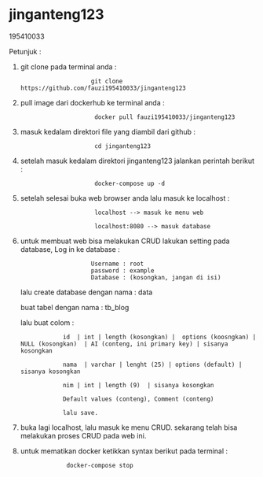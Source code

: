 # jinganteng123
195410033

Petunjuk : 
1. git clone pada terminal anda : 

                           git clone https://github.com/fauzi195410033/jinganteng123
                           
2. pull image dari dockerhub ke terminal anda : 

                            docker pull fauzi195410033/jinganteng123


3. masuk kedalam direktori file yang diambil dari github : 

                            cd jinganteng123


4. setelah masuk kedalam direktori jinganteng123 jalankan perintah berikut :

                            docker-compose up -d


5. setelah selesai buka web browser anda lalu masuk ke localhost : 

                            localhost --> masuk ke menu web
                            
                            localhost:8080 --> masuk database
 
 6. untuk membuat web bisa melakukan CRUD lakukan setting pada database, Log in ke database : 
 
                            Username : root
                            password : example
                            Database : (kosongkan, jangan di isi)
                            
                            
    lalu create database dengan nama : data                    
    
    buat tabel dengan nama : tb_blog
    
    lalu buat colom : 
    
                    id  | int | length (kosongkan) |  options (koosngkan) | NULL (kosongkan)  | AI (conteng, ini primary key) | sisanya kosongkan
                    
                    nama  | varchar | lenght (25) | options (default) | sisanya kosongkan
                    
                    nim | int | length (9)  | sisanya kosongkan
                    
                    Default values (conteng), Comment (conteng)
                    
                    lalu save.
                    
7. buka lagi localhost, lalu masuk ke menu CRUD. sekarang telah bisa melakukan proses CRUD pada web ini.

8. untuk mematikan docker ketikkan syntax berikut pada terminal : 

                    docker-compose stop
